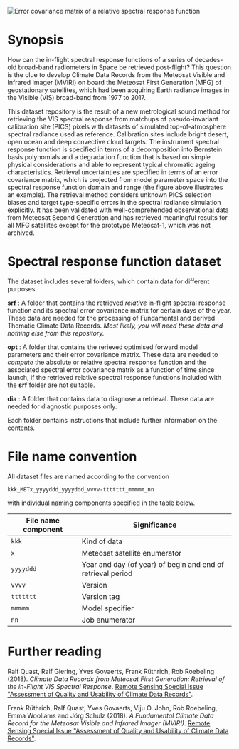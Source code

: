 ![Error covariance matrix of a relative spectral response function](https://github.com/FIDUCEO/FCDR_MVIRISRF/wiki/resources/4-rcov.jpg)

# Synopsis

How can the in-flight spectral response functions of a series of decades-old broad-band radiometers in Space be retrieved post-flight? This question is the clue to develop Climate Data Records from the Meteosat Visible and Infrared Imager (MVIRI) on board the Meteosat First Generation (MFG) of geostationary satellites, which had been acquiring Earth radiance images in the Visible (VIS) broad-band from 1977 to 2017.

This dataset repository is the result of a new metrological sound method for retrieving the VIS spectral response from matchups of pseudo-invariant calibration site (PICS) pixels with datasets of simulated top-of-atmosphere spectral radiance used as reference. Calibration sites include bright desert, open ocean and deep convective cloud targets. The instrument spectral response function is specified in terms of a decomposition into Bernstein basis polynomials and a degradation function that is based on simple physical considerations and able to represent typical chromatic ageing characteristics. Retrieval uncertainties are specified in terms of an error covariance matrix, which is projected from model parameter space into the
spectral response function domain and range (the figure above illustrates an example). The retrieval method considers unknown PICS selection biases and target type-specific errors in the spectral radiance simulation explicitly. It has been validated with well-comprehended observational data from Meteosat Second Generation and has retrieved meaningful results for all MFG satellites except for the prototype Meteosat-1, which was not archived.

# Spectral response function dataset

The dataset includes several folders, which contain data for different purposes.

**srf**
:  A folder that contains the retrieved *relative* in-flight spectral response function and its spectral error covariance matrix for certain days of the year. These data are needed for the processing of Fundamental and derived Thematic Climate Data Records. *Most likely, you will need these data and nothing else from this repository.* 

**opt**
:  A folder that contains the rerieved optimised forward model parameters and their error covariance matrix. These data are needed to *compute* the absolute or relative spectral response function and the associated spectral error covariance matrix as a function of time since launch, if the retrieved relative spectral response functions included with the **srf** folder are not suitable.

**dia**
:  A folder that contains data to diagnose a retrieval. These data are needed for diagnostic purposes only.

Each folder contains instructions that include further information on the contents.

# File name convention

All dataset files are named according to the convention

    kkk_METx_yyyyddd_yyyyddd_vvvv-ttttttt_mmmmm_nn

with individual naming components specified in the table below.  

| **File name component** | **Significance**              |
|-------------------------|-------------------------------|
| `kkk`                   | Kind of data                  |
| `x`                     | Meteosat satellite enumerator |
| `yyyyddd`               | Year and day (of year) of begin and end of retrieval period |
| `vvvv`                  | Version                       |
| `ttttttt`               | Version tag                   |
| `mmmmm`                 | Model specifier               |
| `nn`                    | Job enumerator                |

# Further reading

Ralf Quast, Ralf Giering, Yves Govaerts, Frank Rüthrich, Rob Roebeling (2018). *Climate Data Records from Meteosat First Generation: Retrieval of the in-Flight VIS Spectral Response*. [Remote Sensing Special Issue "Assessment of Quality and Usability of Climate Data Records"](https://www.mdpi.com/journal/remotesensing/special_issues/assessment_cdr).

Frank Rüthrich, Ralf Quast, Yves Govaerts, Viju O. John, Rob Roebeling, Emma Wooliams and Jörg Schulz (2018). *A Fundamental Climate Data Record for the Meteosat Visible and Infrared Imager (MVIRI)*. [Remote Sensing Special Issue "Assessment of Quality and Usability of Climate Data Records"](https://www.mdpi.com/journal/remotesensing/special_issues/assessment_cdr).
